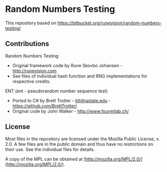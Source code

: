 # Random Numbers Testing

This repository based on https://bitbucket.org/runevision/random-numbers-testing/

## Contributions

Random Numbers Testing

* Original framework code by Rune Skovbo Johansen - http://runevision.com
* See files of individual hash function and RNG implementations for respective credits.

ENT (ent - pseudorandom number sequence test)

* Ported to C# by Brett Trotter - blt@iastate.edu - https://github.com/BrettTrotter/
* Original code by John Walker - http://www.fourmilab.ch/

## License

Most files in the repository are licensed under the Mozilla Public License, v. 2.0. A few files are in the public domain and thus have no restrictions on their use. See the individual files for details.

A copy of the MPL can be obtained at [http://mozilla.org/MPL/2.0/](http://mozilla.org/MPL/2.0/).